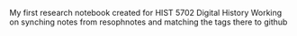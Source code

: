 My first research notebook created for HIST 5702 Digital History
Working on synching notes from resophnotes and matching the tags there to github

